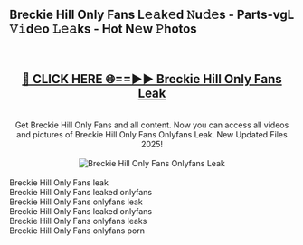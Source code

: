 <h2>Breckie Hill Only Fans L𝚎𝚊k𝚎d 𝙽u𝚍𝚎s - Parts-vgL 𝚅𝚒d𝚎o 𝙻𝚎𝚊ks - Hot N𝚎w 𝙿hotos </h2>
<br>
<div align="center">
<h2><a href="https://213.232.235.80/live/video.php?q=breckie-hill-only-fans" rel="nofollow">🔴 CLICK HERE 🌐==►► Breckie Hill Only Fans Leak</a></h2>
<br>
Get Breckie Hill Only Fans and all content. Now you can access all videos and pictures of Breckie Hill Only Fans Onlyfans Leak. New Updated Files 2025!
<br>
<br>
<a href="https://213.232.235.80/live/video.php?q=breckie-hill-only-fans" rel="nofollow" data-target="animated-image.originalLink"><img src="https://i.imgur.com/1EjSzPs.png" alt="Breckie Hill Only Fans Onlyfans Leak" style="max-width: 100%; display: inline-block;" data-target="animated-image.originalImage"></a>
</div>
<br>
Breckie Hill Only Fans leak<br>
Breckie Hill Only Fans leaked onlyfans<br>
Breckie Hill Only Fans onlyfans leak<br>
Breckie Hill Only Fans leaked onlyfans<br>
Breckie Hill Only Fans onlyfans leaks<br>
Breckie Hill Only Fans onlyfans porn
